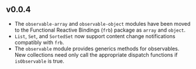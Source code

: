
## v0.0.4

-   The `observable-array` and `observable-object` modules have been
    moved to the Functional Reactive Bindings (`frb`) package as `array`
    and `object`.
-   `List`, `Set`, and `SortedSet` now support content change
    notifications compatibly with `frb`.
-   The `observable` module provides generics methods for observables.
    New collections need only call the appropriate dispatch functions if
    `isObservable` is true.

